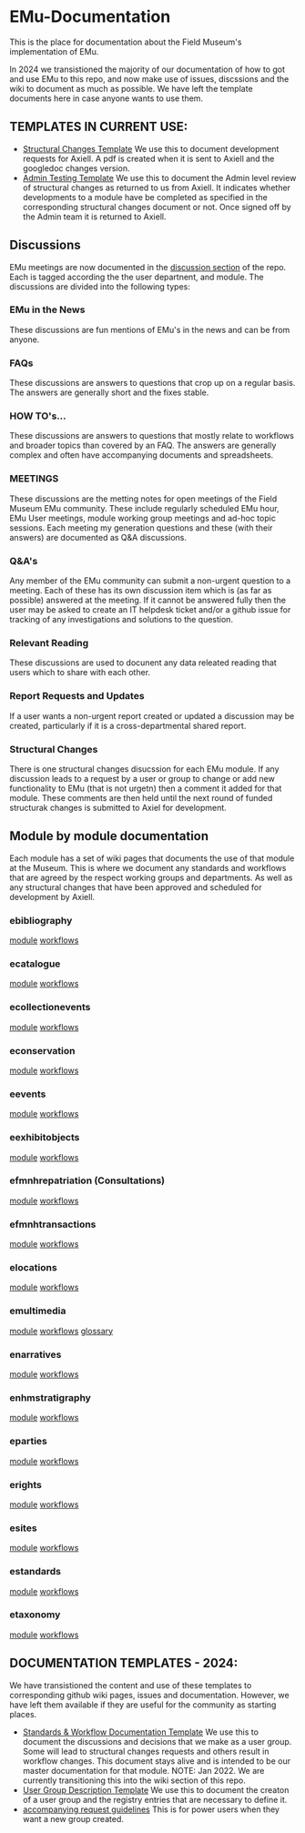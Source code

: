 # EMu-Documentation
This is the place for documentation about the Field Museum's implementation of EMu. 

In 2024 we transistioned the majority of our documentation of how to got and use EMu to this repo, and now make use of issues, discssions and the wiki to document as much as possible. We have left the template documents here in case anyone wants to use them.
## TEMPLATES IN CURRENT USE:
- [Structural Changes Template](https://docs.google.com/document/d/19V6rYzCPe8_u5-JhoCf-sQ0zVDubF9xSHYqApmSaMaA/)
We use this to document development requests for Axiell. A pdf is created when it is sent to Axiell and the googledoc changes version.
- [Admin Testing Template](https://docs.google.com/document/d/16xxeky2kTEMUM4eW1GPQRQFUvvwUsG-gPhuRFNUWUa0/)
We use this to document the Admin level review of structural changes as returned to us from Axiell. It indicates whether developments to a module have be completed as specified in the corresponding structural changes document or not. Once signed off by the Admin team it is returned to Axiell.

## Discussions
EMu meetings are now documented in the [discussion section](https://github.com/fieldmuseum/EMu-Documentation/discussions) of the repo. Each is tagged according the the user departnent, and module. The discussions are divided into the following types:
### EMu in the News
  These discussions are fun mentions of EMu's in the news and can be from anyone.
### FAQs
  These discussions are answers to questions that crop up on a regular basis. The answers are generally short and the fixes stable.
### HOW TO's...
  These discussions are answers to questions that mostly relate to workflows and broader topics than covered by an FAQ. The answers are generally complex and often have accompanying documents and spreadsheets.
### MEETINGS
  These discussions are the metting notes for open meetings of the Field Museum EMu community. These include regularly scheduled EMu hour, EMu User meetings, module working group meetings and ad-hoc topic sessions. Each meeting my generation questions and these (with their answers) are documented as Q&A discussions.
### Q&A's
  Any member of the EMu community can submit a non-urgent question to a meeting. Each of these has its own discussion item which is (as far as possible) answered at the meeting. If it cannot be answered fully then the user may be asked to create an IT helpdesk ticket and/or a github issue for tracking of any investigations and solutions to the question. 
### Relevant Reading
  These discussions are used to docunent any data releated reading that users which to share with each other.
### Report Requests and Updates
  If a user wants a non-urgent report created or updated a discussion may be created, particularly if it is a cross-departmental shared report.
### Structural Changes
  There is one structural changes disucssion for each EMu module. If any discussion leads to a request by a user or group to change or add new functionality to EMu (that is not urgetn) then a comment it added for that module. These comments are then held until the next round of funded structurak changes is submitted to Axiel for development.

## Module by module documentation
Each module has a set of wiki pages that documents the use of that module at the Museum. This is where we document any standards and workflows that are agreed by the respect working groups and departments. As well as any structural changes that have been approved and scheduled for development by Axiell.
### ebibliography 
[module](https://github.com/fieldmuseum/EMu-Documentation/wiki/ebibliography-module) [workflows](https://github.com/fieldmuseum/EMu-Documentation/wiki/ebibliography-workflows)
### ecatalogue 
[module](https://github.com/fieldmuseum/EMu-Documentation/wiki/ecatalogue-module) [workflows](https://github.com/fieldmuseum/EMu-Documentation/wiki/ecatalogue-workflows)
### ecollectionevents
[module](https://github.com/fieldmuseum/EMu-Documentation/wiki/ecollectionevents-module) [workflows](https://github.com/fieldmuseum/EMu-Documentation/wiki/ecollectionevents-workflows)
### econservation
[module](https://github.com/fieldmuseum/EMu-Documentation/wiki/econservation-module) [workflows](https://github.com/fieldmuseum/EMu-Documentation/wiki/econservation-workflows)
### eevents
[module](https://github.com/fieldmuseum/EMu-Documentation/wiki/eevents-module) [workflows](https://github.com/fieldmuseum/EMu-Documentation/wiki/eevents-workflows)
### eexhibitobjects
[module](https://github.com/fieldmuseum/EMu-Documentation/wiki/eexhibitobjects-module) [workflows](https://github.com/fieldmuseum/EMu-Documentation/wiki/eexhibitobjects-workflows)
### efmnhrepatriation (Consultations)
[module](https://github.com/fieldmuseum/EMu-Documentation/wiki/efmnhrepatriation-module) [workflows](https://github.com/fieldmuseum/EMu-Documentation/wiki/efmnhrepatriation-workflows)
### efmnhtransactions
[module](https://github.com/fieldmuseum/EMu-Documentation/wiki/efmnhtransactions-module) [workflows](https://github.com/fieldmuseum/EMu-Documentation/wiki/efmnhtransactions-workflows)
### elocations 
[module](https://github.com/fieldmuseum/EMu-Documentation/wiki/elocations-module) [workflows](https://github.com/fieldmuseum/EMu-Documentation/wiki/elocations-workflows)
### emultimedia
[module](https://github.com/fieldmuseum/EMu-Documentation/wiki/emultimedia-module) [workflows](https://github.com/fieldmuseum/EMu-Documentation/wiki/emultimedia-workflows) [glossary](https://github.com/fieldmuseum/EMu-Documentation/wiki/emultimedia-glossary)
### enarratives
[module](https://github.com/fieldmuseum/EMu-Documentation/wiki/enarratives-module) [workflows](https://github.com/fieldmuseum/EMu-Documentation/wiki/enarratives-workflows)
### enhmstratigraphy
[module](https://github.com/fieldmuseum/EMu-Documentation/wiki/enhmstratigraphy-module) [workflows](https://github.com/fieldmuseum/EMu-Documentation/wiki/enhmstratigraphy-workflows)
### eparties
[module](https://github.com/fieldmuseum/EMu-Documentation/wiki/eparties-module) [workflows](https://github.com/fieldmuseum/EMu-Documentation/wiki/eparties-workflows)
### erights
[module](https://github.com/fieldmuseum/EMu-Documentation/wiki/ecatalogue-module) [workflows](https://github.com/fieldmuseum/EMu-Documentation/wiki/ecatalogue-workflows)
### esites
[module](https://github.com/fieldmuseum/EMu-Documentation/wiki/erights-module) [workflows](https://github.com/fieldmuseum/EMu-Documentation/wiki/erights-workflows)
### estandards
[module](https://github.com/fieldmuseum/EMu-Documentation/wiki/estandards-module) [workflows]()
### etaxonomy
[module](https://github.com/fieldmuseum/EMu-Documentation/wiki/etaxonomy-module) [workflows](https://github.com/fieldmuseum/EMu-Documentation/wiki/etaxonomy-workflows)


## DOCUMENTATION TEMPLATES - 2024: 
We have transistioned the content and use of these templates to corresponding github wiki pages, issues and documentation. However, we have left them available if they are useful for the community as starting places.
- [Standards & Workflow Documentation Template](https://docs.google.com/document/d/1L-lFa4STSxdCT8pe1EamQRyEgPI-yjHyAJ2L0id-170/)
We use this to document the discussions and decisions that we make as a user group. Some will lead to structural changes requests and others result in workflow changes. This document stays alive and is intended to be our master documentation for that module.  NOTE: Jan 2022. We are currently transitioning this into the wiki section of this repo.
- [User Group Description Template](https://docs.google.com/document/d/1iJ2I_X79dxPpbptJXkG3lYbekszdSqJL5P5yLTYly_o/)
We use this to document the creaton of a user group and the registry entries that are necessary to define it. 
- [accompanying request guidelines](https://docs.google.com/document/d/1K-kkldur2nQ4umQsbCT7DSPKiyZ9bquaXsC8ngLay98/) 
This is for power users when they want a new group created.



